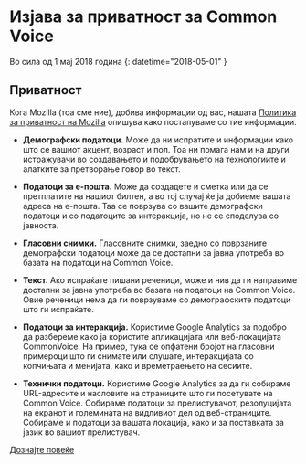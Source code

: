 # Изјава за приватност за Common Voice 

Во сила од 1 мај 2018 година {: datetime="2018-05-01" }

## Приватност

Кога Mozilla (тоа сме ние), добива информации од вас, нашата [Политика за приватност на Mozilla](https://www.mozilla.org/privacy) опишува како постапуваме со тие информации.

* **Демографски податоци.** Може да ни испратите и информации како што се вашиот акцент, возраст и пол. Тоа ни помага нам и на други истражувачи во создавањето и подобрувањето на технологиите и алатките за претворање говор во текст.

* **Податоци за е-пошта.** Може да создадете и сметка или да се претплатите на нашиот билтен, а во тој случај ќе ја добиеме вашата адреса на е-пошта. Таа се поврзува со вашите демографски податоци и со податоците за интеракција, но не се споделува со јавноста.

* **Гласовни снимки.** Гласовните снимки, заедно со поврзаните демографски податоци може да се достапни за јавна употреба во базата на податоци на Common Voice.

* **Текст.** Ако испраќате пишани реченици, може и нив да ги направиме достапни за јавна употреба во базата на податоци на Common Voice. Овие реченици нема да ги поврзуваме со демографските податоци што ги испраќате. 

* **Податоци за интеракција.** Користиме Google Analytics за подобро да разбереме како ја користите апликацијата или веб-локацијата CommonVoice. На пример, тука се опфатени бројот на гласовни примероци што ги снимате или слушате, интеракцијата со копчињата и менијата, како и времетраењето на сесиите.

* **Технички податоци.** Користиме Google Analytics за да ги собираме URL-адресите и насловите на страниците што ги посетувате на Common Voice. Собираме податоци за прелистувачот, резолуцијата на екранот и големината на видливиот дел од веб-страниците. Собираме и податоци за вашата локација, како и за поставката за јазик во вашиот прелистувач.

[Дознајте повеќе](https://github.com/mozilla/voice-web/blob/master/docs/data_dictionary.md)
